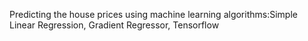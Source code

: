 Predicting the house prices using machine learning algorithms:Simple Linear Regression, Gradient Regressor, Tensorflow

